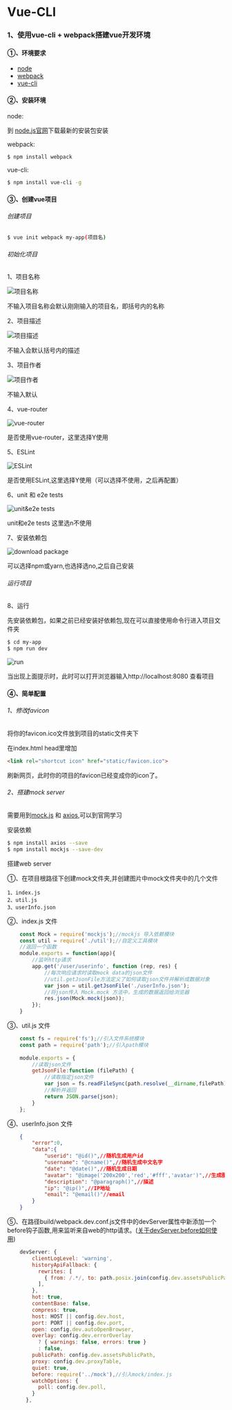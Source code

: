 # Vue-CLI

### 1、使用vue-cli + webpack搭建vue开发环境



#### ①、环境要求

- [node](https://nodejs.org/zh-cn/)
- [webpack](https://www.webpackjs.com/)
- [vue-cli](https://cli.vuejs.org/zh/)

#### ②、安装环境

 node:

到 [node.js官网](https://nodejs.org/zh-cn/)下载最新的安装包安装

webpack:

```bash
$ npm install webpack
```

vue-cli:

```bash
$ npm install vue-cli -g
```

#### ③、创建vue项目

###### 创建项目

```bash
$ vue init webpack my-app(项目名)
```

###### 初始化项目

1、项目名称

![项目名称](image/1.jpg)

不输入项目名称会默认刚刚输入的项目名，即括号内的名称

2、项目描述

![项目描述](image/2.jpg)

不输入会默认括号内的描述

3、项目作者

![项目作者](image/3.jpg)

不输入默认

4、vue-router

![vue-router](image/4.jpg)

是否使用vue-router，这里选择Y使用

5、ESLint

![ESLint](image/5.jpg)

是否使用ESLint,这里选择Y使用（可以选择不使用，之后再配置）

6、unit 和 e2e tests 

![unit&e2e tests](image/6.jpg)

unit和e2e tests 这里选n不使用

7、安装依赖包

![download package](image/7.jpg)

可以选择npm或yarn,也选择选no,之后自己安装

###### 运行项目

8、运行

先安装依赖包，如果之前已经安装好依赖包,现在可以直接使用命令行进入项目文件夹

```bash
$ cd my-app
$ npm run dev
```

![run](image/8.png)

当出现上面提示时，此时可以打开浏览器输入http://localhost:8080 查看项目

#### ④、简单配置

###### 1、修改favicon

将你的favicon.ico文件放到项目的static文件夹下

在index.html head里增加

```html
<link rel="shortcut icon" href="static/favicon.ico">
```

刷新网页，此时你的项目的favicon已经变成你的icon了。



###### 2、搭建mock server

需要用到[mock.js](http://mockjs.com/) 和 [axios](../Axios),可以到官网学习

安装依赖

```bash
$ npm install axios --save
$ npm install mockjs --save-dev
```

搭建web server

①、在项目根路径下创建mock文件夹,并创建图片中mock文件夹中的几个文件

```file
1、index.js
2、util.js
3、userInfo.json
```



②、index.js 文件

```js
	const Mock = require('mockjs');//mockjs 导入依赖模块
    const util = require('./util');//自定义工具模块
    //返回一个函数
    module.exports = function(app){
        //监听http请求
        app.get('/user/userinfo', function (rep, res) {
            //每次响应请求时读取mock data的json文件
            //util.getJsonFile方法定义了如何读取json文件并解析成数据对象
            var json = util.getJsonFile('./userInfo.json');
            //将json传入 Mock.mock 方法中，生成的数据返回给浏览器
            res.json(Mock.mock(json));
        });
    }
```

③、util.js 文件

```js
	const fs = require('fs');//引入文件系统模块
    const path = require('path');//引入path模块
    
    module.exports = {
        //读取json文件
        getJsonFile:function (filePath) {
            //读取指定json文件
            var json = fs.readFileSync(path.resolve(__dirname,filePath), 'utf-8');
            //解析并返回
            return JSON.parse(json);
        }
    };
```

④、userInfo.json 文件

```json
	{
        "error":0,
        "data":{
            "userid": "@id()",//随机生成用户id
            "username": "@cname()",//随机生成中文名字
            "date": "@date()",//随机生成日期
            "avatar": "@image('200x200','red','#fff','avatar')",//生成图片
            "description": "@paragraph()",//描述
            "ip": "@ip()",//IP地址
            "email": "@email()"//email
        }
    }
```

⑤、在路径build/webpack.dev.conf.js文件中的devServer属性中新添加一个before钩子函数,用来监听来自web的http请求。([关于devServer.before如何使用](https://www.webpackjs.com/configuration/dev-server/#devserver-before))

```js
	devServer: {
        clientLogLevel: 'warning',
        historyApiFallback: {
          rewrites: [
            { from: /.*/, to: path.posix.join(config.dev.assetsPublicPath, 'index.html') },
          ],
        },
        hot: true,
        contentBase: false,
        compress: true,
        host: HOST || config.dev.host,
        port: PORT || config.dev.port,
        open: config.dev.autoOpenBrowser,
        overlay: config.dev.errorOverlay
          ? { warnings: false, errors: true }
          : false,
        publicPath: config.dev.assetsPublicPath,
        proxy: config.dev.proxyTable,
        quiet: true,
        before: require('../mock'),//引入mock/index.js
        watchOptions: {
          poll: config.dev.poll,
        }
      },
```

